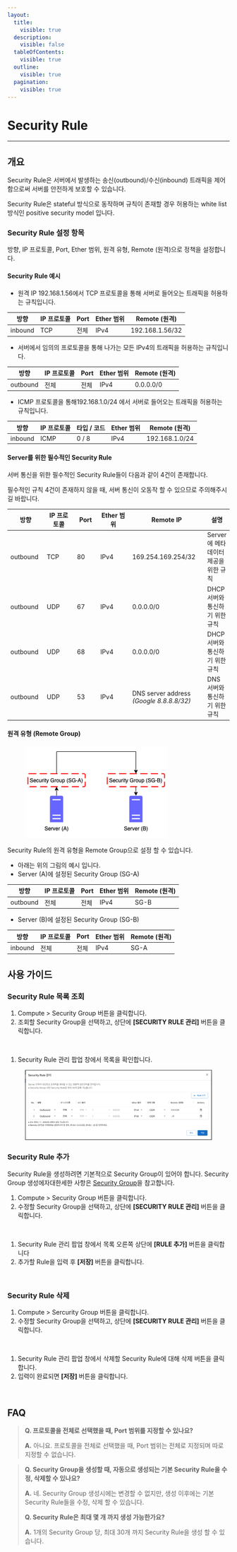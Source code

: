 ```yaml
---
layout:
  title:
    visible: true
  description:
    visible: false
  tableOfContents:
    visible: true
  outline:
    visible: true
  pagination:
    visible: true
---
```


# Security Rule

***

## 개요

Security Rule은 서버에서 발생하는 송신(outbound)/수신(inbound) 트래픽을 제어함으로써 서버를 안전하게 보호할 수 있습니다.

Security Rule은 stateful 방식으로 동작하며 규칙이 존재할 경우 허용하는 white list 방식인 positive security model 입니다.

### Security Rule 설정 항목

방향, IP 프로토콜, Port, Ether 범위, 원격 유형, Remote (원격)으로 정책을 설정합니다.



#### Security Rule 예시

* 원격 IP 192.168.1.56에서 TCP 프로토콜을 통해 서버로 들어오는 트래픽을 허용하는 규칙입니다.

| 방향      | IP 프로토콜 | Port | Ether 범위 | Remote (원격)     |
| ------- | ------- | ---- | -------- | --------------- |
| inbound | TCP     | 전체   | IPv4     | 192.168.1.56/32 |

* 서버에서 임의의 프로토콜을 통해 나가는 모든 IPv4의 트래픽을 허용하는 규칙입니다.

| 방향       | IP 프로토콜 | Port | Ether 범위 | Remote (원격) |
| -------- | ------- | ---- | -------- | ----------- |
| outbound | 전체      | 전체   | IPv4     | 0.0.0.0/0   |

* ICMP 프로토콜을 통해192.168.1.0/24 에서 서버로 들어오는 트래픽을 허용하는 규칙입니다.

| 방향      | IP 프로토콜 | 타입 / 코드 | Ether 범위 | Remote (원격)    |
| ------- | ------- | ------- | -------- | -------------- |
| inbound | ICMP    | 0 / 8   | IPv4     | 192.168.1.0/24 |

#### Server를 위한 필수적인 Security Rule

서버 통신을 위한 필수적인 Security Rule들이 다음과 같이 4건이 존재합니다.

필수적인 규칙 4건이 존재하지 않을 때, 서버 통신이 오동작 할 수 있으므로 주의해주시길 바랍니다.

<table><thead><tr><th width="80">방향</th><th width="113">IP 프로토콜</th><th width="64">Port</th><th width="110">Ether 범위</th><th width="186">Remote IP</th><th>설명</th></tr></thead><tbody><tr><td>outbound</td><td>TCP</td><td>80</td><td>IPv4</td><td>169.254.169.254/32</td><td>Server에 메타 데이터 제공을 위한 규칙</td></tr><tr><td>outbound</td><td>UDP</td><td>67</td><td>IPv4</td><td>0.0.0.0/0</td><td>DHCP 서버와 통신하기 위한 규칙</td></tr><tr><td>outbound</td><td>UDP</td><td>68</td><td>IPv4</td><td>0.0.0.0/0</td><td>DHCP 서버와 통신하기 위한 규칙</td></tr><tr><td>outbound</td><td>UDP</td><td>53</td><td>IPv4</td><td>DNS server address<br><em>(Google 8.8.8.8/32)</em></td><td>DNS 서버와 통신하기 위한 규칙</td></tr></tbody></table>



#### 원격 유형 (Remote Group)

<figure><img src="../../.gitbook/assets/1414.png" alt=""><figcaption></figcaption></figure>

Security Rule의 원격 유형을 Remote Group으로 설정 할 수 있습니다.

* 아래는 위의 그림의 예시 입니다.
* Server (A)에 설정된 Security Group (SG-A)

| 방향       | IP 프로토콜 | Port | Ether 범위 | Remote (원격) |
| -------- | ------- | ---- | -------- | ----------- |
| outbound | 전체      | 전체   | IPv4     | SG-B        |

* Server (B)에 설정된 Security Group (SG-B)

| 방향      | IP 프로토콜 | Port | Ether 범위 | Remote (원격) |
| ------- | ------- | ---- | -------- | ----------- |
| inbound | 전체      | 전체   | IPv4     | SG-A        |



## 사용 가이드

### Security Rule 목록 조회

1. Compute > Security Group 버튼을 클릭합니다.
2. 조회할 Security Group을 선택하고, 상단에 **\[SECURITY RULE 관리]** 버튼을 클릭합니다.

<figure><img src="../../.gitbook/assets/스크린샷 2024-02-05 오후 1.59.35.png" alt=""><figcaption></figcaption></figure>

1. Security Rule 관리 팝업 창에서 목록을 확인합니다.

<figure><img src="../../.gitbook/assets/image (607).png" alt=""><figcaption></figcaption></figure>

### Security Rule 추가

Security Rule을 생성하려면 기본적으로 Security Group이 있어야 합니다. Security Group 생성에자대한세한 사항은 [Security Group](./)을 참고합니다.

1. Compute > Security Group 버튼을 클릭합니다.
2. 수정할 Security Group을 선택하고, 상단에 **\[SECURITY RULE 관리]** 버튼을 클릭합니다.

<figure><img src="../../.gitbook/assets/스크린샷 2024-02-05 오후 1.59.35 (1).png" alt=""><figcaption></figcaption></figure>

1. Security Rule 관리 팝업 창에서 목록 오른쪽 상단에 **\[RULE 추가]** 버튼을 클릭합니다
2. 추가할 Rule을 입력 후 **\[저장]** 버튼을 클릭합니다.

<figure><img src="../../.gitbook/assets/스크린샷 2024-02-05 오후 2.01.09.png" alt=""><figcaption></figcaption></figure>

### Security Rule 삭제

1. Compute > Sercurity Group 버튼을 클릭합니다.
2. 수정할 Security Group을 선택하고, 상단에 **\[SECURITY RULE 관리]** 버튼을 클릭합니다.

<figure><img src="../../.gitbook/assets/스크린샷 2024-02-05 오후 1.59.35 (2).png" alt=""><figcaption></figcaption></figure>

1. Security Rule 관리 팝업 창에서 삭제할 Security Rule에 대해 삭제 버튼을 클릭합니다.
2. 입력이 완료되면 **\[저장]** 버튼을 클릭합니다.

<figure><img src="../../.gitbook/assets/스크린샷 2024-02-05 오후 2.02.16.png" alt=""><figcaption></figcaption></figure>

## FAQ

> **Q. 프로토콜을 전체로 선택했을 때, Port 범위를 지정할 수 있나요?**
>
> **A.** 아니요. 프로토콜을 전체로 선택했을 때, Port 범위는 전체로 지정되며 따로 지정할 수 없습니다.

> **Q. Security Group을 생성할 때, 자동으로 생성되는 기본 Security Rule을 수정, 삭제할 수 있나요?**
>
> **A.** 네. Security Group 생성시에는 변경할 수 없지만, 생성 이후에는 기본 Security Rule들을 수정, 삭제 할 수 있습니다.
>
>
>
> **Q. Security Rule은 최대 몇 개 까지 생성 가능한가요?**
>
> **A.** 1개의 Security Group 당, 최대 30개 까지 Security Rule을 생성 할 수 있습니다.
